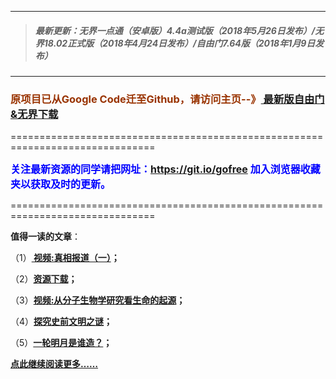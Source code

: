 ***
>##### 最新更新：无界一点通（安卓版）4.4a测试版（2018年5月26日发布）/无界18.02正式版（2018年4月24日发布）/自由门7.64版（2018年1月9日发布）
***

<h3><font color="#993300"> 原项目已从Google Code迁至Github，请访问主页--》<a href="https://github.com/sglfree/freesky/wiki/%E8%87%AA%E7%94%B1%E9%97%A8%E6%9C%80%E6%96%B0%E7%89%88%E4%B8%8B%E8%BD%BD-%E6%97%A0%E7%95%8C%E6%B5%8F%E8%A7%88%E6%9C%80%E6%96%B0%E6%AD%A3%E5%BC%8F%E7%89%88%E4%B8%8B%E8%BD%BD-%E7%BF%BB%E5%A2%99%E8%BD%AF%E4%BB%B6%E4%B8%8B%E8%BD%BD" target="_blank"> 最新版自由门&无界下载</a></font></h3>
<p>===============================================================================</p>
<font color="blue" size="3"><strong>关注最新资源的同学请把网址：<font color="#993300"><a href="https://git.io/gofree" target="_blank">https://git.io/gofree</a> </font>加入浏览器收藏夹以获取及时的更新。</strong></font>
<p>===============================================================================</p>
<p><strong>值得一读的文章</strong>：</p>
<p>（1）<strong><a href="http://t.cn/R1nohwe" target="_blank"> 视频:真相报道（一）</a>；</strong></p>
<p>（2）<strong><a href="http://t.cn/R1RHV4n" target="_blank">资源下载</a>；</strong></p>
<p>（3）<strong><a href="http://t.cn/R1nozDS" target="_blank">视频:从分子生物学研究看生命的起源</a>；</strong></p>
<p>（4）<strong><a href="http://t.cn/R1no24W" target="_blank">探究史前文明之谜</a>；</strong></p>
<p>（5）<strong><a href="http://t.cn/R1noUIf" target="_blank">一轮明月是谁造？</a>；</strong></p>
<p><strong><a href="http://t.cn/R1QbCpy" target="_blank">点此继续阅读更多……</a></strong></p>

